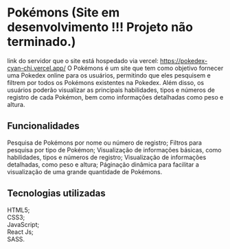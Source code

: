 # Pokémons (Site em desenvolvimento !!! Projeto não terminado.) <br>
link do servidor que o site está hospedado via vercel: https://pokedex-cyan-chi.vercel.app/
O Pokémons é um site que tem como objetivo fornecer uma Pokedex online para os usuários, permitindo que eles pesquisem e filtrem por todos os Pokémons existentes na Pokedex. Além disso, os usuários poderão visualizar as principais habilidades, tipos e números de registro de cada Pokémon, bem como informações detalhadas como peso e altura.

## Funcionalidades <br>
Pesquisa de Pokémons por nome ou número de registro;
Filtros para pesquisa por tipo de Pokémon;
Visualização de informações básicas, como habilidades, tipos e números de registro;
Visualização de informações detalhadas, como peso e altura;
Páginação dinâmica para facilitar a visualização de uma grande quantidade de Pokémons.

## Tecnologias utilizadas <br>
HTML5; <br>
CSS3; <br>
JavaScript; <br>
React Js; <br>
SASS. <br>

